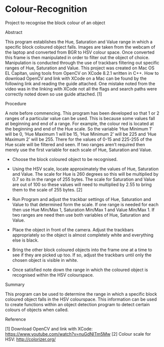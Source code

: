 # Colour-Recognition
Project to recognise the block colour of an object

Abstract

This program establishes the Hue, Saturation and Value range in which a specific block coloured object falls. Images are taken from the webcam of the laptop and converted from BGR to HSV colour space. Once converted this frame is then manipulated in order to filter out the object of choice. Manipulation is conducted through the use of trackbars filtering out specific ranges of Hue, Saturation and Value. This project was created on Mac OS EL Capitan, using tools from OpenCV on XCode 8.2.1 written in C++. How to download OpenCV and link with XCode on a Mac can be found by the following link and reading the guide attached. One mistake noted from the video was in the linking with XCode not all the flags and search paths were correctly noted down so use guide attached. [1]

Procedure

A note before commencing. This program has been developed so that 1 or 2 ranges of a particular value can be used. This is because some values fall at beginning and end of a range. For example, the colour red is located at the beginning and end of the Hue scale. So the variable ‘Hue Minimum 1’ will be 0, ‘Hue Maximum 1 will be 15, ‘Hue Minimum 2’ will be 225 and ‘Hue Maximum 2’ will be 255. There for the values of 0-15 and 225-255 of the Hue scale will be filtered and seen. If two ranges aren’t required then merely use the first variable for each scale of Hue, Saturation and Value.

- Choose the block coloured object to be recognised.

- Using the HSV scale, locate approximately the values of Hue, Saturation and Value. The scale for Hue is 260 degrees so this will be multiplied by 0.7 so its in the range of 255 bytes. The scale for Saturation and Value are out of 100 so these values will need to multiplied by 2.55 to bring them to the scale of 255 bytes. [2]

- Run Program and adjust the trackbar settings of Hue, Saturation and Value to that determined form the scale. If one range is needed for each then use Hue Min/Max 1, Saturation Min/Max 1 and Value Min/Max 1. If two ranges are need then use both variables of Hue, Saturation and Value.

- Place the object in front of the camera. Adjust the trackbars appropriately so the object is almost completely white and everything else is black.

- Bring the other block coloured objects into the frame one at a time to see if they are picked up too. If so, adjust the trackbars until only the chosen object is visible in white.

- Once satisfied note down the range in which the coloured object is recognised within the HSV colourspace.


Summary

This program can be used to determine the range in which a specific block coloured object falls in the HSV colourspace. This information can be used to create functions within an object detection program to detect certain colours of objects when called.

Reference

[1] Download OpenCV and link with XCode: https://www.youtube.com/watch?v=nuGdNITm5Mw
[2] Colour scale for HSV: http://colorizer.org/
